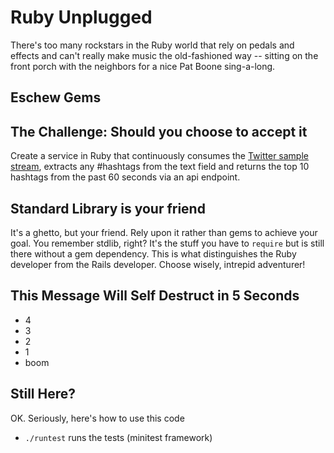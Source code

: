 # Ruby Unplugged

There's too many rockstars in the Ruby world that rely on pedals and
effects and can't really make music the old-fashioned way -- sitting on
the front porch with the neighbors for a nice Pat Boone sing-a-long.

## Eschew Gems

## The Challenge: Should you choose to accept it

Create a service in Ruby that continuously consumes the 
[Twitter sample stream](https://dev.twitter.com/streaming/reference/get/statuses/sample),
extracts any #hashtags from the text field and returns the top 10 hashtags 
from the past 60 seconds via an api endpoint.

## Standard Library is your friend

It's a ghetto, but your friend. Rely upon it rather than gems to achieve
your goal. You remember stdlib, right? It's the stuff you have to
`require` but is still there without a gem dependency. This is what
distinguishes the Ruby developer from the Rails developer. Choose
wisely, intrepid adventurer!

## This Message Will Self Destruct in 5 Seconds

* 4
* 3
* 2
* 1
* boom

## Still Here?

OK. Seriously, here's how to use this code

* `./runtest` runs the tests (minitest framework)
